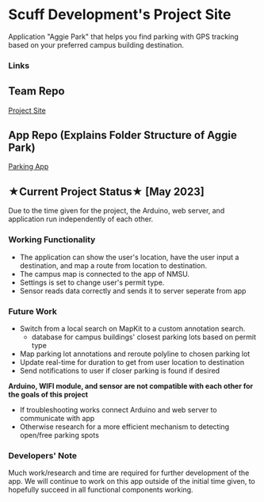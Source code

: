 # Scuff Development's Project Site 
Application "Aggie Park" that helps you find parking with GPS tracking based on your preferred campus building destination. 

### Links 
## Team Repo 
[Project Site](https://github.com/bboudre/Scuff-Development)
## App Repo (Explains Folder Structure of Aggie Park)
[Parking App](https://github.com/pjojola/Parking_App_CS)

## ★Current Project Status★ [May 2023]
Due to the time given for the project, the Arduino, web server, and application run independently of each other. 

### Working Functionality 
* The application can show the user's location, have the user input a destination, and map a route from location to destination. 
* The campus map is connected to the app of NMSU. 
* Settings is set to change user's permit type. 
* Sensor reads data correctly and sends it to server seperate from app 

### Future Work 
* Switch from a local search on MapKit to a custom annotation search. 
    * database for campus buildings' closest parking lots based on permit type
* Map parking lot annotations and reroute polyline to chosen parking lot 
* Update real-time for duration to get from user location to destination 
* Send notifications to user if closer parking is found if desired 

**Arduino, WIFI module, and sensor are not compatible with each other for the goals of this project**
* If troubleshooting works connect Arduino and web server to communicate with app 
* Otherwise research for a more efficient mechanism to detecting open/free parking spots

### Developers' Note
Much work/research and time are required for further development of the app. We will continue to work on this app outside of the initial time given, to hopefully succeed in all functional components working. 


 
